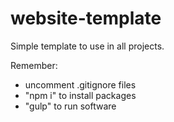# website-template
Simple template to use in all projects.

Remember:
  - uncomment .gitignore files
  - "npm i" to install packages
  - "gulp" to run software